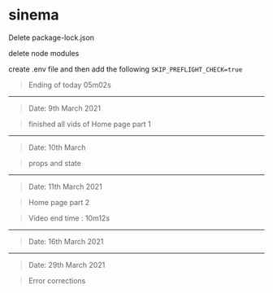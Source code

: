 # sinema

Delete package-lock.json

delete node modules

create .env file and then add 
the following 
`SKIP_PREFLIGHT_CHECK=true`

> Ending of today 05m02s

*************************************************************************************************************

> Date: 9th March 2021 

> finished all vids of Home page part 1

*********************************************************************************
> Date: 10th March 

> props and state

************************************************************************************************************

> Date: 11th March 2021

> Home page part 2

> Video end time : 10m12s

*************************************************************************************************************

> Date: 16th March 2021

************************************************************************************************************

> Date: 29th March 2021

> Error corrections 